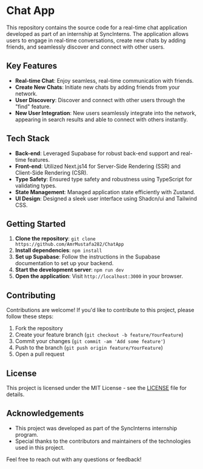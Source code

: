 # Chat App

This repository contains the source code for a real-time chat application developed as part of an internship at SyncInterns. The application allows users to engage in real-time conversations, create new chats by adding friends, and seamlessly discover and connect with other users.

## Key Features
- **Real-time Chat**: Enjoy seamless, real-time communication with friends.
- **Create New Chats**: Initiate new chats by adding friends from your network.
- **User Discovery**: Discover and connect with other users through the "find" feature.
- **New User Integration**: New users seamlessly integrate into the network, appearing in search results and able to connect with others instantly.

## Tech Stack
- **Back-end**: Leveraged Supabase for robust back-end support and real-time features.
- **Front-end**: Utilized Next.js14 for Server-Side Rendering (SSR) and Client-Side Rendering (CSR).
- **Type Safety**: Ensured type safety and robustness using TypeScript for validating types.
- **State Management**: Managed application state efficiently with Zustand.
- **UI Design**: Designed a sleek user interface using Shadcn/ui and Tailwind CSS.

## Getting Started
1. **Clone the repository**: `git clone https://github.com/AmrMustafa282/ChatApp`
2. **Install dependencies**: `npm install`
3. **Set up Supabase**: Follow the instructions in the Supabase documentation to set up your backend.
4. **Start the development server**: `npm run dev`
5. **Open the application**: Visit `http://localhost:3000` in your browser.

## Contributing
Contributions are welcome! If you'd like to contribute to this project, please follow these steps:
1. Fork the repository
2. Create your feature branch (`git checkout -b feature/YourFeature`)
3. Commit your changes (`git commit -am 'Add some feature'`)
4. Push to the branch (`git push origin feature/YourFeature`)
5. Open a pull request

## License
This project is licensed under the MIT License - see the [LICENSE](LICENSE) file for details.

## Acknowledgements
- This project was developed as part of the SyncInterns internship program.
- Special thanks to the contributors and maintainers of the technologies used in this project.

Feel free to reach out with any questions or feedback!
